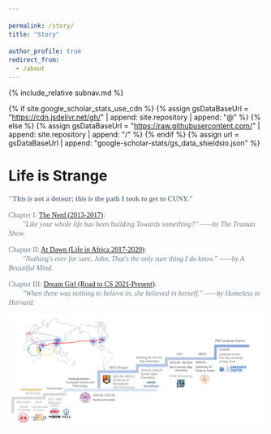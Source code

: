 ```yaml
---

permalink: /story/
title: "Story"

author_profile: true
redirect_from: 
  - /about
---
```

{% include_relative subnav.md %}

{% if site.google_scholar_stats_use_cdn %}
{% assign gsDataBaseUrl = "https://cdn.jsdelivr.net/gh/" | append: site.repository | append: "@" %}
{% else %}
{% assign gsDataBaseUrl = "https://raw.githubusercontent.com/" | append: site.repository | append: "/" %}
{% endif %}
{% assign url = gsDataBaseUrl | append: "google-scholar-stats/gs_data_shieldsio.json" %}

<span class='anchor' id='about-me'></span>



# Life is Strange

<span style="font-family: Century Schoolbook;color:rgb(112,128,144);">**"This is not a detour; this is the path I took to get to CUNY."**</span>

<span style="font-family: Century Schoolbook;color:rgb(112,128,144);">Chapter I: [The Nerd (2013-2017)](https://chufeng-jiang.github.io/story/nerd): <br>&nbsp;&nbsp;&nbsp;&nbsp;&nbsp;&nbsp;&nbsp;&nbsp;*"Like your whole life has been building Towards something?" ——by The Truman Show.*</span> 

<span style="font-family: Century Schoolbook;color:rgb(112,128,144);">Chapter II: [At Dawn (Life in Africa 2017-2020)](https://chufeng-jiang.github.io/story/africa): <br>&nbsp;&nbsp;&nbsp;&nbsp;&nbsp;&nbsp;&nbsp;&nbsp;*"Nothing's ever for sure, John. That's the only sure thing I do know." ——by A Beautiful Mind.*</span>

<span style="font-family: Century Schoolbook;color:rgb(112,128,144);">Chapter III: [Dream Girl (Road to CS 2021-Present)](https://chufeng-jiang.github.io/story/dream): <br>&nbsp;&nbsp;&nbsp;&nbsp;&nbsp;&nbsp;&nbsp;&nbsp;*"When there was nothing to believe in, she believed in herself." ——by Homeless to Harvard.*</span>



![ ](assets/pathCS.png)



